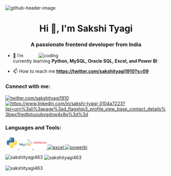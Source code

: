 ![github-header-image](https://github.com/sakshityagi463/sakshityagi463/assets/139478287/1b43a8a5-81a8-40c9-b3e1-3fcbe91ad516)

<h1 align="center">Hi 👋, I'm Sakshi Tyagi</h1>
<h3 align="center">A passionate frontend developer from India</h3>

<img  align = "right" src="https://user-images.githubusercontent.com/74038190/256977180-54fb7eef-b1e8-41dc-be97-57e4180b3b24.gif" alt="coding" width ="400">

- 🌱 I’m currently learning **Python, MySQL, Oracle SQL, Excel, and Power BI**

- 📫 How to reach me **https://twitter.com/sakshityagi1910?s=09**

<h3 align="left">Connect with me:</h3>
<p align="left">
<a href="https://twitter.com/twitter.com/sakshityagi1910" target="blank"><img align="center" src="https://raw.githubusercontent.com/rahuldkjain/github-profile-readme-generator/master/src/images/icons/Social/twitter.svg" alt="twitter.com/sakshityagi1910" height="30" width="40" /></a>
<a href="https://linkedin.com/in/https://www.linkedin.com/in/sakshi-tyagi-3104a7223?lipi=urn%3ali%3apage%3ad_flagship3_profile_view_base_contact_details%3bwx1hedtptuoubvgdnw4x8q%3d%3d" target="blank"><img align="center" src="https://raw.githubusercontent.com/rahuldkjain/github-profile-readme-generator/master/src/images/icons/Social/linked-in-alt.svg" alt="https://www.linkedin.com/in/sakshi-tyagi-3104a7223?lipi=urn%3ali%3apage%3ad_flagship3_profile_view_base_contact_details%3bwx1hedtptuoubvgdnw4x8q%3d%3d" height="30" width="40" /></a>
</p>

<h3 align="left">Languages and Tools:</h3>
<p align="left"> 
    <a href="https://www.python.org" target="_blank" rel="noreferrer"> 
        <img src="https://raw.githubusercontent.com/devicons/devicon/master/icons/python/python-original.svg" alt="python" width="40" height="40"/> 
    </a> 
    <a href="https://www.mysql.com/" target="_blank" rel="noreferrer"> 
        <img src="https://raw.githubusercontent.com/devicons/devicon/master/icons/mysql/mysql-original-wordmark.svg" alt="mysql" width="40" height="40"/> 
    </a> 
    <a href="https://www.oracle.com/database/" target="_blank" rel="noreferrer"> 
        <img src="https://raw.githubusercontent.com/devicons/devicon/master/icons/oracle/oracle-original.svg" alt="oracle" width="40" height="40"/> 
    </a> 
    <a href="https://www.microsoft.com/en-us/microsoft-365/excel" target="_blank" rel="noreferrer"> 
    <img src="https://upload.wikimedia.org/wikipedia/commons/thumb/8/86/Microsoft_Excel_2013_logo.svg/1200px-Microsoft_Excel_2013_logo.svg.png" alt="excel" width="40" height="40"/> 
    </a> 
    <a href="https://powerbi.microsoft.com/" target="_blank" rel="noreferrer"> 
        <img src="https://seeklogo.com/images/P/power-bi-logo-0C6C37E575-seeklogo.com.png" alt="powerbi" width="40" height="40"/> 
    </a>

</p>


<p><img align="left" src="https://github-readme-stats.vercel.app/api/top-langs?username=sakshityagi463&show_icons=true&locale=en&layout=compact" alt="sakshityagi463" /></p>

<p>&nbsp;<img align="center" src="https://github-readme-stats.vercel.app/api?username=sakshityagi463&show_icons=true&locale=en" alt="sakshityagi463" /></p>

<p><img align="center" src="https://github-readme-streak-stats.herokuapp.com/?user=sakshityagi463&" alt="sakshityagi463" /></p>
